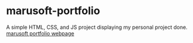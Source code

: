 # marusoft-portfolio
A simple HTML, CSS, and JS project displaying my personal project done.
[marusoft portfolio webpage](https://marusoft.github.io/marusoft-portfolio/)
